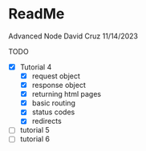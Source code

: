 # ReadMe

Advanced Node
David Cruz
11/14/2023

TODO

- [x] Tutorial 4
  - [x] request object
  - [x] response object
  - [x] returning html pages
  - [x] basic routing
  - [x] status codes
  - [x] redirects
- [ ] tutorial 5
- [ ] tutorial 6
